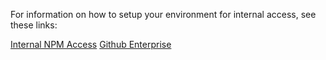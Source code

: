 For information on how to setup your environment for internal access, see these links:

[Internal NPM Access](https://git.soma.salesforce.com/communities/webruntime/wiki/Internal-NPM-Access)
[Github Enterprise](https://git.soma.salesforce.com/communities/webruntime/wiki/Github-Enterprise)